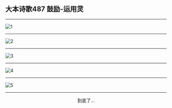 
## 大本诗歌487 鼓励-运用灵
        
<div id="aplayer0"></div>

---

<img alt="1" data-original="https://cdn.jsdelivr.net/gh/k34869/shi/data/d0486/1">

---

<img alt="2" data-original="https://cdn.jsdelivr.net/gh/k34869/shi/data/d0486/2">

---

<img alt="3" data-original="https://cdn.jsdelivr.net/gh/k34869/shi/data/d0486/3">

---

<img alt="4" data-original="https://cdn.jsdelivr.net/gh/k34869/shi/data/d0486/4">

---

<img alt="5" data-original="https://cdn.jsdelivr.net/gh/k34869/shi/data/d0486/5">

---

<p style="text-align: center">到底了...</p>

<script src="/js/dist-view.js"></script>

<script>
MAIN.id = 'd0486';
        
const ap0 = new APlayer({
    container: document.getElementById('aplayer0'),
    volume: 1,
    loop: 'none',
    preload: 'none',
    audio: [{
        name: '大本诗歌487.mp3',
        artist: '大本诗歌',
        url: 'https://res.wx.qq.com/voice/getvoice?mediaid=MzI0NTk3MDM5M18yMjQ3NDkzNTYy',
        cover: '/favicon'
    }]
});
</script>
